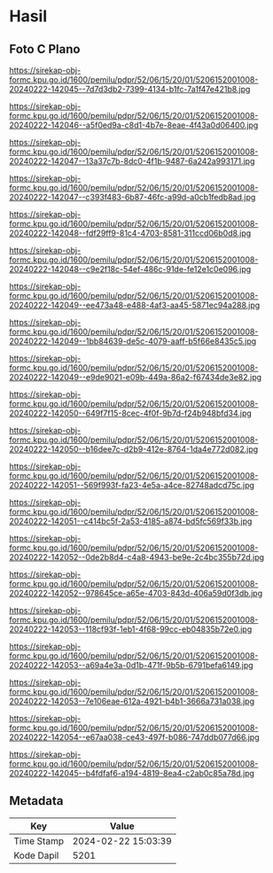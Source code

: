 # Hasil

## Foto C Plano

https://sirekap-obj-formc.kpu.go.id/1600/pemilu/pdpr/52/06/15/20/01/5206152001008-20240222-142045--7d7d3db2-7399-4134-b1fc-7a1f47e421b8.jpg

https://sirekap-obj-formc.kpu.go.id/1600/pemilu/pdpr/52/06/15/20/01/5206152001008-20240222-142046--a5f0ed9a-c8d1-4b7e-8eae-4f43a0d06400.jpg

https://sirekap-obj-formc.kpu.go.id/1600/pemilu/pdpr/52/06/15/20/01/5206152001008-20240222-142047--13a37c7b-8dc0-4f1b-9487-6a242a993171.jpg

https://sirekap-obj-formc.kpu.go.id/1600/pemilu/pdpr/52/06/15/20/01/5206152001008-20240222-142047--c393f483-6b87-46fc-a99d-a0cb1fedb8ad.jpg

https://sirekap-obj-formc.kpu.go.id/1600/pemilu/pdpr/52/06/15/20/01/5206152001008-20240222-142048--fdf29ff9-81c4-4703-8581-311ccd06b0d8.jpg

https://sirekap-obj-formc.kpu.go.id/1600/pemilu/pdpr/52/06/15/20/01/5206152001008-20240222-142048--c9e2f18c-54ef-486c-91de-fe12e1c0e096.jpg

https://sirekap-obj-formc.kpu.go.id/1600/pemilu/pdpr/52/06/15/20/01/5206152001008-20240222-142049--ee473a48-e488-4af3-aa45-5871ec94a288.jpg

https://sirekap-obj-formc.kpu.go.id/1600/pemilu/pdpr/52/06/15/20/01/5206152001008-20240222-142049--1bb84639-de5c-4079-aaff-b5f66e8435c5.jpg

https://sirekap-obj-formc.kpu.go.id/1600/pemilu/pdpr/52/06/15/20/01/5206152001008-20240222-142049--e9de9021-e09b-449a-86a2-f67434de3e82.jpg

https://sirekap-obj-formc.kpu.go.id/1600/pemilu/pdpr/52/06/15/20/01/5206152001008-20240222-142050--649f7f15-8cec-4f0f-9b7d-f24b948bfd34.jpg

https://sirekap-obj-formc.kpu.go.id/1600/pemilu/pdpr/52/06/15/20/01/5206152001008-20240222-142050--b16dee7c-d2b9-412e-8764-1da4e772d082.jpg

https://sirekap-obj-formc.kpu.go.id/1600/pemilu/pdpr/52/06/15/20/01/5206152001008-20240222-142051--569f993f-fa23-4e5a-a4ce-82748adcd75c.jpg

https://sirekap-obj-formc.kpu.go.id/1600/pemilu/pdpr/52/06/15/20/01/5206152001008-20240222-142051--c414bc5f-2a53-4185-a874-bd5fc569f33b.jpg

https://sirekap-obj-formc.kpu.go.id/1600/pemilu/pdpr/52/06/15/20/01/5206152001008-20240222-142052--0de2b8d4-c4a8-4943-be9e-2c4bc355b72d.jpg

https://sirekap-obj-formc.kpu.go.id/1600/pemilu/pdpr/52/06/15/20/01/5206152001008-20240222-142052--978645ce-a65e-4703-843d-406a59d0f3db.jpg

https://sirekap-obj-formc.kpu.go.id/1600/pemilu/pdpr/52/06/15/20/01/5206152001008-20240222-142053--118cf93f-1eb1-4f68-99cc-eb04835b72e0.jpg

https://sirekap-obj-formc.kpu.go.id/1600/pemilu/pdpr/52/06/15/20/01/5206152001008-20240222-142053--a69a4e3a-0d1b-471f-9b5b-6791befa6149.jpg

https://sirekap-obj-formc.kpu.go.id/1600/pemilu/pdpr/52/06/15/20/01/5206152001008-20240222-142053--7e106eae-612a-4921-b4b1-3666a731a038.jpg

https://sirekap-obj-formc.kpu.go.id/1600/pemilu/pdpr/52/06/15/20/01/5206152001008-20240222-142054--e67aa038-ce43-497f-b086-747ddb077d66.jpg

https://sirekap-obj-formc.kpu.go.id/1600/pemilu/pdpr/52/06/15/20/01/5206152001008-20240222-142045--b4fdfaf6-a194-4819-8ea4-c2ab0c85a78d.jpg


## Metadata

| Key        | Value               |
| ---------- | ------------------- |
| Time Stamp | 2024-02-22 15:03:39 |
| Kode Dapil | 5201                |



